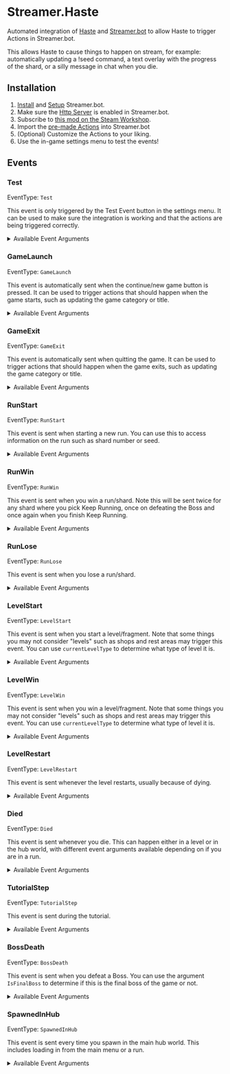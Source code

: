 # Streamer.Haste

Automated integration of [Haste](https://store.steampowered.com/app/1796470/HASTE_Broken_Worlds/) and [Streamer.bot](https://streamer.bot/) to allow Haste to trigger Actions in Streamer.bot.

This allows Haste to cause things to happen on stream, for example: automatically updating a !seed command, a text overlay with the progress of the shard, or a silly message in chat when you die.

## Installation

1) [Install](https://docs.streamer.bot/get-started/installation) and [Setup](https://docs.streamer.bot/get-started/setup) Streamer.bot.
2) Make sure the [Http Server](https://docs.streamer.bot/api/servers/http) is enabled in Streamer.bot.
2) Subscribe to [this mod on the Steam Workshop](https://steamcommunity.com/sharedfiles/filedetails/?id=3464256363).
3) Import the [pre-made Actions](Streamer.Haste.streamerbot) into Streamer.bot
4) (Optional) Customize the Actions to your liking.
5) Use the in-game settings menu to test the events!

## Events

### Test

EventType: `Test`

This event is only triggered by the Test Event button in the settings menu. It can be used to make sure the integration is working and that the actions are being triggered correctly.

<details>
<summary>Available Event Arguments</summary>

| Name | Example | Description |
|------|-------------| ------------------|
| eventType | `Test` | The type of event. This will always be `Test` for this event. |

</details>

### GameLaunch

EventType: `GameLaunch`

This event is automatically sent when the continue/new game button is pressed. It can be used to trigger actions that should happen when the game starts, such as updating the game category or title.

<details>
<summary>Available Event Arguments</summary>

| Name | Example | Description |
|------|-------------| ------------------|
| eventType | `GameLaunch` | The type of event. This will always be `GameLaunch` for this event. |

</details>

### GameExit

EventType: `GameExit`

This event is automatically sent when quitting the game. It can be used to trigger actions that should happen when the game exits, such as updating the game category or title.

<details>
<summary>Available Event Arguments</summary>

| Name | Example | Description |
|------|-------------| ------------------|
| eventType | `GameExit` | The type of event. This will always be `GameExit` for this event. |

</details>

### RunStart

EventType: `RunStart`

This event is sent when starting a new run. You can use this to access information on the run such as shard number or seed.

<details>
<summary>Available Event Arguments</summary>

| Name | Example | Description |
|------|-------------| ------------------|
| eventType | `RunStart` | The type of event. This will always be `RunStart` for this event. |
| inRun | `True` | Whether the player is in a run or not. |
| isEndless | `False` | Whether the run is configured to be endless. |
| isKeepRunning | `False` | Whether the run is currently in the Keep Running state post-boss. |
| shardId | `0` | The ID of the shard. Add one to get the shard number for shards 1-10. Endless Shard has a shardId of `100` |
| seed | `1744746608` | The seed of the run. |
| queuedNodeCount | `0` | The number of queued nodes in the current path. |
| runTitle | `Forest 1` | The title of the run. |
| lives | `3` | The number of lives remaining. |
| maxLives | `3` | The maximum number of lives. |
| currentLevel | `0` | The current level of the run. |
| currentLevelType | `Default` | The type of the current level. Values are `Default`, `Shop`, `Challenge`, `Encounter`, `Boss`, and `RestStop` |
| currentHealth | `100` | The current health of the player. |
| maxHealth | `100` | The maximum health of the player. |
| currentEnergy | `0.126` | The current energy of the player. Note as of the first release of this mod it's best used for percentage of energy available. |
| maxEnergy | `1` | The maximum energy of the player. Note as of the first release of this mod it's best used for percentage of energy available. |

</details>

### RunWin

EventType: `RunWin`

This event is sent when you win a run/shard. Note this will be sent twice for any shard where you pick Keep Running, once on defeating the Boss and once again when you finish Keep Running.

<details>
<summary>Available Event Arguments</summary>

| Name | Example | Description |
|------|-------------| ------------------|
| eventType | `RunWin` | The type of event. This will always be `RunWin` for this event. |
| inRun | `True` | Whether the player is in a run or not. |
| isEndless | `False` | Whether the run is configured to be endless. |
| isKeepRunning | `False` | Whether the run is currently in the Keep Running state post-boss. |
| shardId | `0` | The ID of the shard. Add one to get the shard number for shards 1-10. Endless Shard has a shardId of `100` |
| seed | `1744746608` | The seed of the run. |
| queuedNodeCount | `0` | The number of queued nodes in the current path. |
| runTitle | `Forest 1` | The title of the run. |
| lives | `3` | The number of lives remaining. |
| maxLives | `3` | The maximum number of lives. |
| currentLevel | `0` | The current level of the run. |
| currentLevelType | `Boss` | The type of the current level. Values are `Default`, `Shop`, `Challenge`, `Encounter`, `Boss`, and `RestStop` |
| currentHealth | `100` | The current health of the player. |
| maxHealth | `100` | The maximum health of the player. |
| currentEnergy | `0.126` | The current energy of the player. Note as of the first release of this mod it's best used for percentage of energy available. |
| maxEnergy | `1` | The maximum energy of the player. Note as of the first release of this mod it's best used for percentage of energy available. |

</details>

### RunLose

EventType: `RunLose`

This event is sent when you lose a run/shard.

<details>
<summary>Available Event Arguments</summary>

| Name | Example | Description |
|------|-------------| ------------------|
| eventType | `RunLose` | The type of event. This will always be `RunLose` for this event. |
| inRun | `True` | Whether the player is in a run or not. |
| isEndless | `False` | Whether the run is configured to be endless. |
| isKeepRunning | `False` | Whether the run is currently in the Keep Running state post-boss. |
| shardId | `0` | The ID of the shard. Add one to get the shard number for shards 1-10. Endless Shard has a shardId of `100` |
| seed | `1744746608` | The seed of the run. |
| queuedNodeCount | `0` | The number of queued nodes in the current path. |
| runTitle | `Forest 1` | The title of the run. |
| lives | `3` | The number of lives remaining. |
| maxLives | `3` | The maximum number of lives. |
| currentLevel | `0` | The current level of the run. |
| currentLevelType | `Default` | The type of the current level. Values are `Default`, `Shop`, `Challenge`, `Encounter`, `Boss`, and `RestStop` |
| currentHealth | `100` | The current health of the player. |
| maxHealth | `100` | The maximum health of the player. |
| currentEnergy | `0.126` | The current energy of the player. Note as of the first release of this mod it's best used for percentage of energy available. |
| maxEnergy | `1` | The maximum energy of the player. Note as of the first release of this mod it's best used for percentage of energy available. |

</details>

### LevelStart

EventType: `LevelStart`

This event is sent when you start a level/fragment. Note that some things you may not consider "levels" such as shops and rest areas may trigger this event. You can use `currentLevelType` to determine what type of level it is.

<details>
<summary>Available Event Arguments</summary>

| Name | Example | Description |
|------|-------------| ------------------|
| eventType | `LevelStart` | The type of event. This will always be `LevelStart` for this event. |
| inRun | `True` | Whether the player is in a run or not. |
| isEndless | `False` | Whether the run is configured to be endless. |
| isKeepRunning | `False` | Whether the run is currently in the Keep Running state post-boss. |
| shardId | `0` | The ID of the shard. Add one to get the shard number for shards 1-10. Endless Shard has a shardId of `100` |
| seed | `1744746608` | The seed of the run. |
| queuedNodeCount | `0` | The number of queued nodes in the current path. |
| runTitle | `Forest 1` | The title of the run. |
| lives | `3` | The number of lives remaining. |
| maxLives | `3` | The maximum number of lives. |
| currentLevel | `0` | The current level of the run. |
| currentLevelType | `Default` | The type of the current level. Values are `Default`, `Shop`, `Challenge`, `Encounter`, `Boss`, and `RestStop` |
| currentHealth | `100` | The current health of the player. |
| maxHealth | `100` | The maximum health of the player. |
| currentEnergy | `0.126` | The current energy of the player. Note as of the first release of this mod it's best used for percentage of energy available. |
| maxEnergy | `1` | The maximum energy of the player. Note as of the first release of this mod it's best used for percentage of energy available. |

</details>

### LevelWin

EventType: `LevelWin`

This event is sent when you win a level/fragment. Note that some things you may not consider "levels" such as shops and rest areas may trigger this event. You can use `currentLevelType` to determine what type of level it is.

<details>
<summary>Available Event Arguments</summary>

| Name | Example | Description |
|------|-------------| ------------------|
| eventType | `LevelWin` | The type of event. This will always be `LevelWin` for this event. |
| inRun | `True` | Whether the player is in a run or not. |
| isEndless | `False` | Whether the run is configured to be endless. |
| isKeepRunning | `False` | Whether the run is currently in the Keep Running state post-boss. |
| shardId | `0` | The ID of the shard. Add one to get the shard number for shards 1-10. Endless Shard has a shardId of `100` |
| seed | `1744746608` | The seed of the run. |
| queuedNodeCount | `0` | The number of queued nodes in the current path. |
| runTitle | `Forest 1` | The title of the run. |
| lives | `3` | The number of lives remaining. |
| maxLives | `3` | The maximum number of lives. |
| currentLevel | `0` | The current level of the run. |
| currentLevelType | `Default` | The type of the current level. Values are `Default`, `Shop`, `Challenge`, `Encounter`, `Boss`, and `RestStop` |
| currentHealth | `100` | The current health of the player. |
| maxHealth | `100` | The maximum health of the player. |
| currentEnergy | `0.126` | The current energy of the player. Note as of the first release of this mod it's best used for percentage of energy available. |
| maxEnergy | `1` | The maximum energy of the player. Note as of the first release of this mod it's best used for percentage of energy available. |

</details>

### LevelRestart

EventType: `LevelRestart`

This event is sent whenever the level restarts, usually because of dying.

<details>
<summary>Available Event Arguments</summary>

| Name | Example | Description |
|------|-------------| ------------------|
| eventType | `LevelRestart` | The type of event. This will always be `LevelRestart` for this event. |
| inRun | `True` | Whether the player is in a run or not. |
| isEndless | `False` | Whether the run is configured to be endless. |
| isKeepRunning | `False` | Whether the run is currently in the Keep Running state post-boss. |
| shardId | `0` | The ID of the shard. Add one to get the shard number for shards 1-10. Endless Shard has a shardId of `100` |
| seed | `1744746608` | The seed of the run. |
| queuedNodeCount | `0` | The number of queued nodes in the current path. |
| runTitle | `Forest 1` | The title of the run. |
| lives | `3` | The number of lives remaining. |
| maxLives | `3` | The maximum number of lives. |
| currentLevel | `0` | The current level of the run. |
| currentLevelType | `Default` | The type of the current level. Values are `Default`, `Shop`, `Challenge`, `Encounter`, `Boss`, and `RestStop` |
| currentHealth | `100` | The current health of the player. |
| maxHealth | `100` | The maximum health of the player. |
| currentEnergy | `0.126` | The current energy of the player. Note as of the first release of this mod it's best used for percentage of energy available. |
| maxEnergy | `1` | The maximum energy of the player. Note as of the first release of this mod it's best used for percentage of energy available. |

</details>

### Died

EventType: `Died`

This event is sent whenever you die. This can happen either in a level or in the hub world, with different event arguments available depending on if you are in a run.

<details>
<summary>Available Event Arguments</summary>

**When in a run**
| Name | Example | Description |
|------|-------------| ------------------|
| eventType | `Died` | The type of event. This will always be `Died` for this event. |
| inRun | `True` | Whether the player is in a run or not. |
| isEndless | `False` | Whether the run is configured to be endless. |
| isKeepRunning | `False` | Whether the run is currently in the Keep Running state post-boss. |
| shardId | `0` | The ID of the shard. Add one to get the shard number for shards 1-10. Endless Shard has a shardId of `100` |
| seed | `1744746608` | The seed of the run. |
| queuedNodeCount | `0` | The number of queued nodes in the current path. |
| runTitle | `Forest 1` | The title of the run. |
| lives | `3` | The number of lives remaining. |
| maxLives | `3` | The maximum number of lives. |
| currentLevel | `0` | The current level of the run. |
| currentLevelType | `Default` | The type of the current level. Values are `Default`, `Shop`, `Challenge`, `Encounter`, `Boss`, and `RestStop` |
| currentHealth | `100` | The current health of the player. |
| maxHealth | `100` | The maximum health of the player. |
| currentEnergy | `0.126` | The current energy of the player. Note as of the first release of this mod it's best used for percentage of energy available. |
| maxEnergy | `1` | The maximum energy of the player. Note as of the first release of this mod it's best used for percentage of energy available. |

**When _not_ in a run**
| Name | Example | Description |
|------|-------------| ------------------|
| eventType | `Died` | The type of event. This will always be `Died` for this event. |
| inRun | `False` | Whether the player is in a run or not. |
| maxLives | `3` | The maximum number of lives. |
| maxHealth | `100` | The maximum health of the player. |
| maxEnergy | `1` | The maximum energy of the player. Note as of the first release of this mod it's best used for percentage of energy available. |

</details>

### TutorialStep

EventType: `TutorialStep`

This event is sent during the tutorial.

<details>
<summary>Available Event Arguments</summary>

| Name | Example | Description |
|------|-------------| ------------------|
| eventType | `TutorialStep` | The type of event. This will always be `TutorialStep` for this event. |
| step | `0` | The current step of the tutorial. |

</details>

### BossDeath

EventType: `BossDeath`

This event is sent when you defeat a Boss. You can use the argument `IsFinalBoss` to determine if this is the final boss of the game or not.

<details>
<summary>Available Event Arguments</summary>

| Name | Example | Description |
|------|-------------| ------------------|
| eventType | `BossDeath` | The type of event. This will always be `BossDeath` for this event. |
| inRun | `True` | Whether the player is in a run or not. |
| isEndless | `False` | Whether the run is configured to be endless. |
| isKeepRunning | `False` | Whether the run is currently in the Keep Running state post-boss. |
| shardId | `0` | The ID of the shard. Add one to get the shard number for shards 1-10. Endless Shard has a shardId of `100` |
| seed | `1744746608` | The seed of the run. |
| queuedNodeCount | `0` | The number of queued nodes in the current path. |
| runTitle | `Forest 1` | The title of the run. |
| lives | `3` | The number of lives remaining. |
| maxLives | `3` | The maximum number of lives. |
| currentLevel | `0` | The current level of the run. |
| currentLevelType | `Default` | The type of the current level. Values are `Default`, `Shop`, `Challenge`, `Encounter`, `Boss`, and `RestStop` |
| currentHealth | `100` | The current health of the player. |
| maxHealth | `100` | The maximum health of the player. |
| currentEnergy | `0.126` | The current energy of the player. Note as of the first release of this mod it's best used for percentage of energy available. |
| maxEnergy | `1` | The maximum energy of the player. Note as of the first release of this mod it's best used for percentage of energy available. |
| IsFinalBoss | `False` | Whether the boss is the final boss of the game or not. |

</details>

### SpawnedInHub

EventType: `SpawnedInHub`

This event is sent every time you spawn in the main hub world. This includes loading in from the main menu or a run.

<details>
<summary>Available Event Arguments</summary>

| Name | Example | Description |
|------|-------------| ------------------|
| eventType | `SpawnedInHub` | The type of event. This will always be `SpawnedInHub` for this event. |

</details>